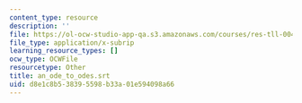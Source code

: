 ```yaml
---
content_type: resource
description: ''
file: https://ol-ocw-studio-app-qa.s3.amazonaws.com/courses/res-tll-004-stem-concept-videos-fall-2013/d8e1c8b538395598b33a01e594098a66_an_ode_to_odes.vtt
file_type: application/x-subrip
learning_resource_types: []
ocw_type: OCWFile
resourcetype: Other
title: an_ode_to_odes.srt
uid: d8e1c8b5-3839-5598-b33a-01e594098a66
---
```

